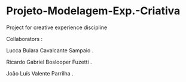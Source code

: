 # Projeto-Modelagem-Exp.-Criativa

Project for creative experience discipline

Collaborators :

Lucca Bulara Cavalcante Sampaio .

Ricardo Gabriel Boslooper Fuzetti .

João Luís Valente Parrilha .
